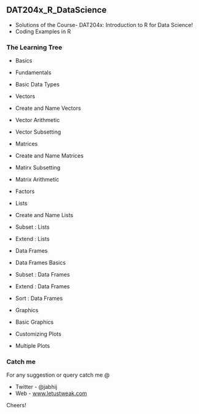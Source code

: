 ## DAT204x_R_DataScience

- Solutions of the Course- DAT204x: Introduction to R for Data Science!
- Coding Examples in R

### The Learning Tree

- Basics
 - Fundamentals
 - Basic Data Types
 
- Vectors
 - Create and Name Vectors
 - Vector Arithmetic
 - Vector Subsetting
 
- Matrices
 - Create and Name Matrices
 - Matirx Subsetting
 - Matrix Arithmetic
 
- Factors
 
- Lists
 - Create and Name Lists
 - Subset : Lists
 - Extend : Lists
 
- Data Frames
 - Data Frames Basics
 - Subset : Data Frames
 - Extend : Data Frames
 - Sort : Data Frames
 
- Graphics
 - Basic Graphics
 - Customizing Plots
 - Multiple Plots

### Catch me

For any suggestion or query catch me @
- Twitter - @jabhij
- Web - www.letustweak.com

Cheers!
